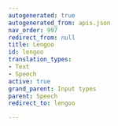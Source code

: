 ```yaml
---
autogenerated: true
autogenerated_from: apis.json
nav_order: 997
redirect_from: null
title: Lengoo
id: lengoo
translation_types:
- Text
- Speech
active: true
grand_parent: Input types
parent: Speech
redirect_to: lengoo

---
```


